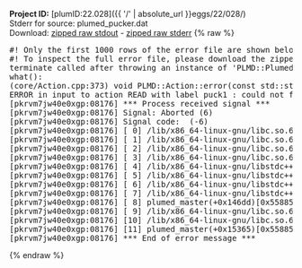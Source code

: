 **Project ID:** [plumID:22.028]({{ '/' | absolute_url }}eggs/22/028/)  
Stderr for source:  plumed_pucker.dat   
Download: [zipped raw stdout](plumed_pucker.dat.plumed_master.stdout.txt.zip) - [zipped raw stderr](plumed_pucker.dat.plumed_master.stderr.txt.zip) 
{% raw %}
<pre>
#! Only the first 1000 rows of the error file are shown below
#! To inspect the full error file, please download the zipped raw stderr file above
terminate called after throwing an instance of 'PLMD::Plumed::ExceptionError'
what():
(core/Action.cpp:373) void PLMD::Action::error(const std::string&) const
ERROR in input to action READ with label puck1 : could not find file named COLVAR_theta.0
[pkrvm7jw40e0xgp:08176] *** Process received signal ***
[pkrvm7jw40e0xgp:08176] Signal: Aborted (6)
[pkrvm7jw40e0xgp:08176] Signal code:  (-6)
[pkrvm7jw40e0xgp:08176] [ 0] /lib/x86_64-linux-gnu/libc.so.6(+0x45330)[0x7f707d845330]
[pkrvm7jw40e0xgp:08176] [ 1] /lib/x86_64-linux-gnu/libc.so.6(pthread_kill+0x11c)[0x7f707d89eb2c]
[pkrvm7jw40e0xgp:08176] [ 2] /lib/x86_64-linux-gnu/libc.so.6(gsignal+0x1e)[0x7f707d84527e]
[pkrvm7jw40e0xgp:08176] [ 3] /lib/x86_64-linux-gnu/libc.so.6(abort+0xdf)[0x7f707d8288ff]
[pkrvm7jw40e0xgp:08176] [ 4] /lib/x86_64-linux-gnu/libstdc++.so.6(+0xa5ff5)[0x7f707dca5ff5]
[pkrvm7jw40e0xgp:08176] [ 5] /lib/x86_64-linux-gnu/libstdc++.so.6(+0xbb0da)[0x7f707dcbb0da]
[pkrvm7jw40e0xgp:08176] [ 6] /lib/x86_64-linux-gnu/libstdc++.so.6(_ZSt10unexpectedv+0x0)[0x7f707dca5a55]
[pkrvm7jw40e0xgp:08176] [ 7] /lib/x86_64-linux-gnu/libstdc++.so.6(+0xa5a6f)[0x7f707dca5a6f]
[pkrvm7jw40e0xgp:08176] [ 8] plumed_master(+0x146dd)[0x55885e5456dd]
[pkrvm7jw40e0xgp:08176] [ 9] /lib/x86_64-linux-gnu/libc.so.6(+0x2a1ca)[0x7f707d82a1ca]
[pkrvm7jw40e0xgp:08176] [10] /lib/x86_64-linux-gnu/libc.so.6(__libc_start_main+0x8b)[0x7f707d82a28b]
[pkrvm7jw40e0xgp:08176] [11] plumed_master(+0x15365)[0x55885e546365]
[pkrvm7jw40e0xgp:08176] *** End of error message ***
</pre>
{% endraw %}
